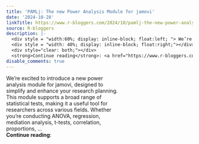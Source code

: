 ```yaml
---
title: 'PAMLj: The new Power Analysis Module for jamovi'
date: '2024-10-28'
linkTitle: https://www.r-bloggers.com/2024/10/pamlj-the-new-power-analysis-module-for-jamovi/
source: R-bloggers
description: |-
  <div style = "width:60%; display: inline-block; float:left; "> We’re excited to introduce a new power analysis module for jamovi, designed to simplify and enhance your research planning. This module supports a broad range of statistical tests, making it a useful tool for researchers across various fields. Whether you’re conducting ANOVA, regression, mediation analysis, t-tests, correlation, proportions, ...</div>
  <div style = "width: 40%; display: inline-block; float:right;"></div>
  <div style="clear: both;"></div>
  <strong>Continue reading</strong>: <a href="https://www.r-bloggers.com/2024/10/pam ...
disable_comments: true
---
```

<div style = "width:60%; display: inline-block; float:left; "> We’re excited to introduce a new power analysis module for jamovi, designed to simplify and enhance your research planning. This module supports a broad range of statistical tests, making it a useful tool for researchers across various fields. Whether you’re conducting ANOVA, regression, mediation analysis, t-tests, correlation, proportions, ...</div>
<div style = "width: 40%; display: inline-block; float:right;"></div>
<div style="clear: both;"></div>
<strong>Continue reading</strong>: <a href="https://www.r-bloggers.com/2024/10/pam ...